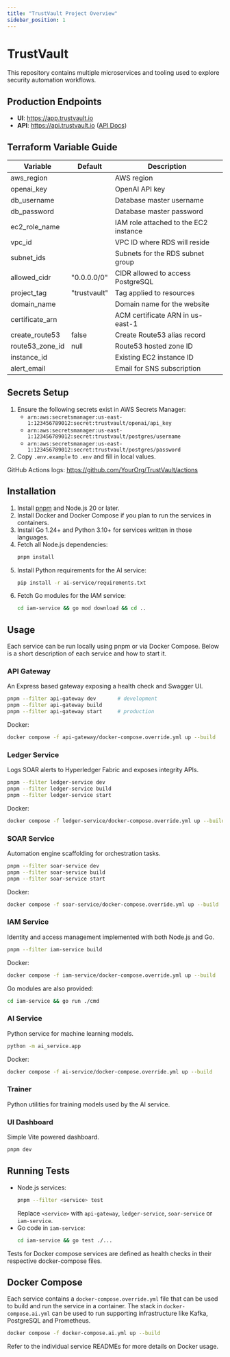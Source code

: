 ```yaml
---
title: "TrustVault Project Overview"
sidebar_position: 1
---
```

# TrustVault

This repository contains multiple microservices and tooling used to explore security automation workflows.

## Production Endpoints

- **UI**: https://app.trustvault.io
- **API**: https://api.trustvault.io ([API Docs](/docs/api))

## Terraform Variable Guide

| Variable | Default | Description |
| -------- | ------- | ----------- |
| aws_region | | AWS region |
| openai_key | | OpenAI API key |
| db_username | | Database master username |
| db_password | | Database master password |
| ec2_role_name | | IAM role attached to the EC2 instance |
| vpc_id | | VPC ID where RDS will reside |
| subnet_ids | | Subnets for the RDS subnet group |
| allowed_cidr | "0.0.0.0/0" | CIDR allowed to access PostgreSQL |
| project_tag | "trustvault" | Tag applied to resources |
| domain_name | | Domain name for the website |
| certificate_arn | | ACM certificate ARN in us-east-1 |
| create_route53 | false | Create Route53 alias record |
| route53_zone_id | null | Route53 hosted zone ID |
| instance_id | | Existing EC2 instance ID |
| alert_email | | Email for SNS subscription |

## Secrets Setup

1. Ensure the following secrets exist in AWS Secrets Manager:
   - `arn:aws:secretsmanager:us-east-1:123456789012:secret:trustvault/openai/api_key`
   - `arn:aws:secretsmanager:us-east-1:123456789012:secret:trustvault/postgres/username`
   - `arn:aws:secretsmanager:us-east-1:123456789012:secret:trustvault/postgres/password`
2. Copy `.env.example` to `.env` and fill in local values.

GitHub Actions logs: <https://github.com/YourOrg/TrustVault/actions>
## Installation

1. Install [pnpm](https://pnpm.io) and Node.js 20 or later.
2. Install Docker and Docker Compose if you plan to run the services in containers.
3. Install Go 1.24+ and Python 3.10+ for services written in those languages.
4. Fetch all Node.js dependencies:
   ```bash
   pnpm install
   ```
5. Install Python requirements for the AI service:
   ```bash
   pip install -r ai-service/requirements.txt
   ```
6. Fetch Go modules for the IAM service:
   ```bash
   cd iam-service && go mod download && cd ..
   ```

## Usage

Each service can be run locally using pnpm or via Docker Compose. Below is a short description of each service and how to start it.

### API Gateway
An Express based gateway exposing a health check and Swagger UI.

```bash
pnpm --filter api-gateway dev       # development
pnpm --filter api-gateway build
pnpm --filter api-gateway start     # production
```

Docker:
```bash
docker compose -f api-gateway/docker-compose.override.yml up --build
```

### Ledger Service
Logs SOAR alerts to Hyperledger Fabric and exposes integrity APIs.

```bash
pnpm --filter ledger-service dev
pnpm --filter ledger-service build
pnpm --filter ledger-service start
```

Docker:
```bash
docker compose -f ledger-service/docker-compose.override.yml up --build
```

### SOAR Service
Automation engine scaffolding for orchestration tasks.

```bash
pnpm --filter soar-service dev
pnpm --filter soar-service build
pnpm --filter soar-service start
```

Docker:
```bash
docker compose -f soar-service/docker-compose.override.yml up --build
```

### IAM Service
Identity and access management implemented with both Node.js and Go.

```bash
pnpm --filter iam-service build
```

Docker:
```bash
docker compose -f iam-service/docker-compose.override.yml up --build
```

Go modules are also provided:
```bash
cd iam-service && go run ./cmd
```

### AI Service
Python service for machine learning models.

```bash
python -m ai_service.app
```

Docker:
```bash
docker compose -f ai-service/docker-compose.override.yml up --build
```

### Trainer
Python utilities for training models used by the AI service.

### UI Dashboard
Simple Vite powered dashboard.

```bash
pnpm dev
```

## Running Tests

- Node.js services:
  ```bash
  pnpm --filter <service> test
  ```
  Replace `<service>` with `api-gateway`, `ledger-service`, `soar-service` or `iam-service`.
- Go code in `iam-service`:
  ```bash
  cd iam-service && go test ./...
  ```

Tests for Docker compose services are defined as health checks in their respective docker-compose files.

## Docker Compose

Each service contains a `docker-compose.override.yml` file that can be used to build and run the service in a container. The stack in `docker-compose.ai.yml` can be used to run supporting infrastructure like Kafka, PostgreSQL and Prometheus.

```bash
docker compose -f docker-compose.ai.yml up --build
```

Refer to the individual service READMEs for more details on Docker usage.
